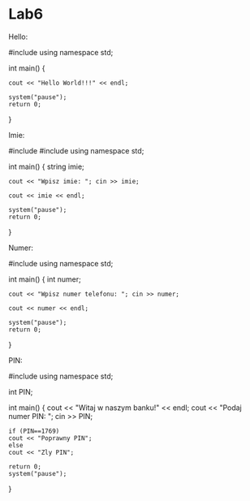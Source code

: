 # Lab6

Hello:

#include <iostream>
using namespace std;

int main()
{
	
	cout << "Hello World!!!" << endl;
	
	system("pause");
	return 0;
}


Imie:

#include <iostream>
#include <string>
using namespace std;

int main()
{
	string imie;
	
	cout << "Wpisz imie: "; cin >> imie; 
	
	cout << imie << endl;
	
	system("pause");
	return 0;
}

Numer:

#include <iostream>
using namespace std;

int main()
{
	int numer;
	
	cout << "Wpisz numer telefonu: "; cin >> numer; 
	
	cout << numer << endl;
	
	system("pause");
	return 0;
}

PIN:

#include <iostream>
using namespace std;

int PIN;

int main()
{
	cout << "Witaj w naszym banku!" << endl;
	cout << "Podaj numer PIN: ";
	cin >> PIN;
	
	if (PIN==1769) 
	cout << "Poprawny PIN";
	else 
	cout << "Zly PIN";
	
	return 0;
	system("pause");
}

